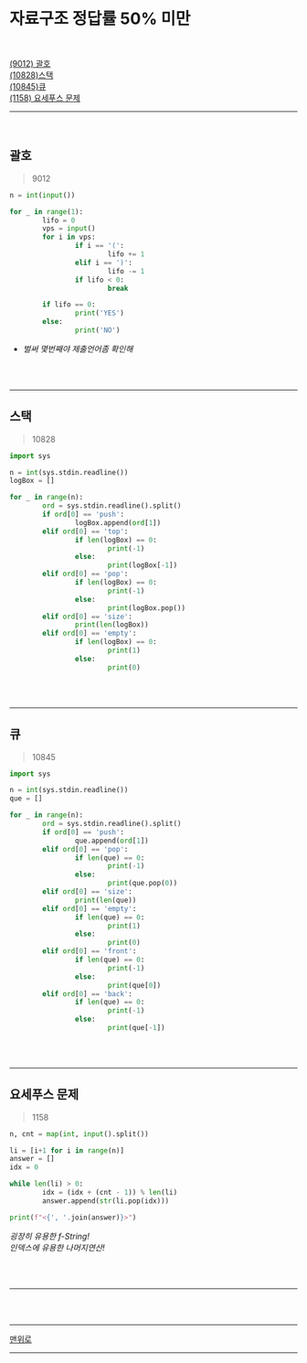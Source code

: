 # 자료구조 정답률 50% 미만

<br>

[(9012) 괄호](#괄호)  
[(10828)스택](#스택)  
[(10845)큐](#큐)  
[(1158) 요세푸스 문제](#요세푸스-문제)

---

<br>

## 괄호

> 9012

```python
n = int(input())

for _ in range(1):
		lifo = 0
		vps = input()
		for i in vps:
				if i == '(':
						lifo += 1
				elif i == ')':
						lifo -= 1
				if lifo < 0:
						break

		if lifo == 0:
				print('YES')
		else:
				print('NO')
```

- _벌써 몇번째야 제출언어좀 확인해_

<br><br>

---

## 스택

> 10828

```python
import sys

n = int(sys.stdin.readline())
logBox = []

for _ in range(n):
		ord = sys.stdin.readline().split()
		if ord[0] == 'push':
				logBox.append(ord[1])
		elif ord[0] == 'top':
				if len(logBox) == 0:
						print(-1)
				else:
						print(logBox[-1])
		elif ord[0] == 'pop':
				if len(logBox) == 0:
						print(-1)
				else:
						print(logBox.pop())
		elif ord[0] == 'size':
				print(len(logBox))
		elif ord[0] == 'empty':
				if len(logBox) == 0:
						print(1)
				else:
						print(0)
```

<br><br>

---

## 큐

> 10845

```python
import sys

n = int(sys.stdin.readline())
que = []

for _ in range(n):
		ord = sys.stdin.readline().split()
		if ord[0] == 'push':
				que.append(ord[1])
		elif ord[0] == 'pop':
				if len(que) == 0:
						print(-1)
				else:
						print(que.pop(0))
		elif ord[0] == 'size':
				print(len(que))
		elif ord[0] == 'empty':
				if len(que) == 0:
						print(1)
				else:
						print(0)
		elif ord[0] == 'front':
				if len(que) == 0:
						print(-1)
				else:
						print(que[0])
		elif ord[0] == 'back':
				if len(que) == 0:
						print(-1)
				else:
						print(que[-1])
```

<br><br>

---

## 요세푸스 문제

> 1158

```python
n, cnt = map(int, input().split())

li = [i+1 for i in range(n)]
answer = []
idx = 0

while len(li) > 0:
		idx = (idx + (cnt - 1)) % len(li)
		answer.append(str(li.pop(idx)))

print(f"<{', '.join(answer)}>")
```

_굉장히 유용한 f-String!_  
_인덱스에 유용한 나머지연산!_

<br><br>

---

<br><br>

---

<a href='#0'>맨위로</a>

---
